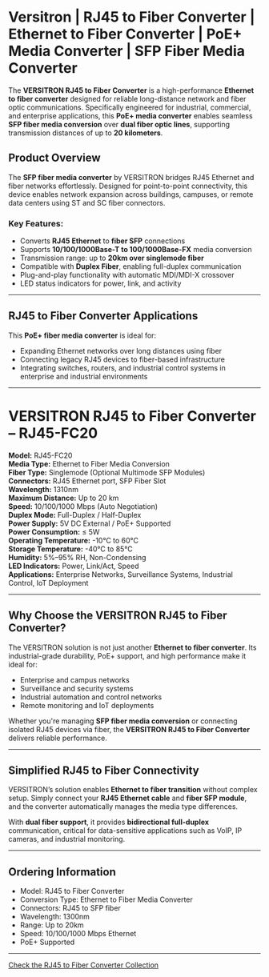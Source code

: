 # Versitron | RJ45 to Fiber Converter | Ethernet to Fiber Converter | PoE+ Media Converter | SFP Fiber Media Converter

The **VERSITRON RJ45 to Fiber Converter** is a high-performance **Ethernet to fiber converter** designed for reliable long-distance network and fiber optic communications. Specifically engineered for industrial, commercial, and enterprise applications, this **PoE+ media converter** enables seamless **SFP fiber media conversion** over **dual fiber optic lines**, supporting transmission distances of up to **20 kilometers**.

## Product Overview

The **SFP fiber media converter** by VERSITRON bridges RJ45 Ethernet and fiber networks effortlessly. Designed for point-to-point connectivity, this device enables network expansion across buildings, campuses, or remote data centers using ST and SC fiber connectors.

### Key Features:

- Converts **RJ45 Ethernet** to **fiber SFP** connections  
- Supports **10/100/1000Base-T to 100/1000Base-FX** media conversion  
- Transmission range: up to **20km over singlemode fiber**  
- Compatible with **Duplex Fiber**, enabling full-duplex communication  
- Plug-and-play functionality with automatic MDI/MDI-X crossover  
- LED status indicators for power, link, and activity  

---

## RJ45 to Fiber Converter Applications

This **PoE+ fiber media converter** is ideal for:

- Expanding Ethernet networks over long distances using fiber  
- Connecting legacy RJ45 devices to fiber-based infrastructure  
- Integrating switches, routers, and industrial control systems in enterprise and industrial environments  

---

# VERSITRON RJ45 to Fiber Converter – RJ45-FC20

**Model:** RJ45-FC20  
**Media Type:** Ethernet to Fiber Media Conversion  
**Fiber Type:** Singlemode (Optional Multimode SFP Modules)  
**Connectors:** RJ45 Ethernet port, SFP Fiber Slot  
**Wavelength:** 1310nm  
**Maximum Distance:** Up to 20 km  
**Speed:** 10/100/1000 Mbps (Auto Negotiation)  
**Duplex Mode:** Full-Duplex / Half-Duplex  
**Power Supply:** 5V DC External / PoE+ Supported  
**Power Consumption:** ≤ 5W  
**Operating Temperature:** -10°C to 60°C  
**Storage Temperature:** -40°C to 85°C  
**Humidity:** 5%–95% RH, Non-Condensing  
**LED Indicators:** Power, Link/Act, Speed  
**Applications:** Enterprise Networks, Surveillance Systems, Industrial Control, IoT Deployment

---

## Why Choose the VERSITRON RJ45 to Fiber Converter?

The VERSITRON solution is not just another **Ethernet to fiber converter**. Its industrial-grade durability, PoE+ support, and high performance make it ideal for:

- Enterprise and campus networks  
- Surveillance and security systems  
- Industrial automation and control networks  
- Remote monitoring and IoT deployments  

Whether you're managing **SFP fiber media conversion** or connecting isolated RJ45 devices via fiber, the **VERSITRON RJ45 to Fiber Converter** delivers reliable performance.

---

## Simplified RJ45 to Fiber Connectivity

VERSITRON’s solution enables **Ethernet to fiber transition** without complex setup. Simply connect your **RJ45 Ethernet cable** and **fiber SFP module**, and the converter automatically manages the media type differences.

With **dual fiber support**, it provides **bidirectional full-duplex** communication, critical for data-sensitive applications such as VoIP, IP cameras, and industrial monitoring.

---

## Ordering Information

- Model: RJ45 to Fiber Converter  
- Conversion Type: Ethernet to Fiber Media Converter  
- Connectors: RJ45 to SFP fiber  
- Wavelength: 1300nm  
- Range: Up to 20km  
- Speed: 10/100/1000 Mbps Ethernet  
- PoE+ Supported  

---

[Check the RJ45 to Fiber Converter Collection](https://www.versitron.com/collections/fiber-optic-media-converters)

